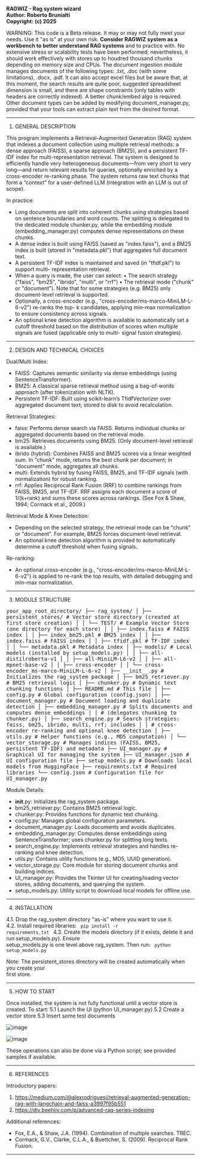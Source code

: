 <b>RAGWIZ  - Rag system wizard<br>
Author: Roberto Brunialti<br>
Copyright: (c) 2025</b>

WARNING: This code is a Beta release. It may or may not fully meet your needs.
Use it "as is" at your own risk.
<b>Consider RAGWIZ system as a workbench to better understand RAG systems</b> and to practice with.
No extensive stress or scalability tests have been performed; nevertheless, it should work 
effectively with stores up to houdred thousand chunks depending on memory size and CPUs. 
The document ingestion module manages documents of the following types: 
.txt, .doc (with some limitations), .docx, .pdf.
It can also accept excel files but be aware that, at this moment, the search results are quite poor,
suggested spreadsheet dimension is small, and there are shape constraints (only tables with headers
are correctly indexed). A better chunk/embed algo is required.
Other document types can be added by modifying document_manager.py, provided that your tools 
can extract plain text from the desired format.

---
1) GENERAL DESCRIPTION

This program implements a Retrieval-Augmented Generation (RAG) system that indexes a document
collection using multiple retrieval methods: a dense approach (FAISS), a sparse approach (BM25),
and a persistent TF-IDF index for multi-representation retrieval. The system is designed to 
efficiently handle very heterogeneous documents—from very short to very long—and return 
relevant results for queries, optionally enriched by a cross-encoder re-ranking phase.
The system returns raw text chunks that form a “context” for a user-defined LLM 
(integration with an LLM is out of scope).

In practice:
- Long documents are split into coherent chunks using strategies based on sentence boundaries 
  and word counts. The splitting is delegated to the dedicated module chunker.py, while the 
  embedding module (embedding_manager.py) computes dense representations on these chunks.
- A dense index is built using FAISS (saved as "index.faiss"), and a BM25 index is built 
  (stored in "metadata.pkl") that aggregates full document text.
- A persistent TF-IDF index is maintained and saved (in "tfidf.pkl") to support multi-
  representation retrieval.
- When a query is made, the user can select:
    • The search strategy ("faiss", "bm25", "ibrido", "multi", or "rrf")
    • The retrieval mode ("chunk" or "document"). Note that for some strategies (e.g. BM25) 
      only document-level retrieval is supported.
- Optionally, a cross-encoder (e.g., "cross-encoder/ms-marco-MiniLM-L-6-v2") re-ranks the top-
  k candidates, applying min–max normalization to ensure consistency across signals.
- An optional knee detection algorithm is available to automatically set a cutoff threshold 
  based on the distribution of scores when multiple signals are fused (applicable only to multi-
  signal fusion strategies). 
---

2) DESIGN AND TECHNICAL CHOICES

Dual/Multi Index:
  - FAISS: Captures semantic similarity via dense embeddings (using SentenceTransformer).
  - BM25: A classical sparse retrieval method using a bag-of-words approach (after tokenization 
    with NLTK).
  - Persistent TF-IDF: Built using scikit-learn’s TfidfVectorizer over aggregated document text; 
    stored to disk to avoid recalculation.

Retrieval Strategies:
  - faiss: Performs dense search via FAISS. Returns individual chunks or aggregated documents 
    based on the retrieval mode.
  - bm25: Retrieves documents using BM25. (Only document-level retrieval is available.)
  - ibrido (hybrid): Combines FAISS and BM25 scores via a linear weighted sum.
      In "chunk" mode, returns the best chunk per document; in "document" mode, aggregates all 
      chunks.
  - multi: Extends hybrid by fusing FAISS, BM25, and TF-IDF signals (with normalization) for 
    robust ranking.
  - rrf: Applies Reciprocal Rank Fusion (RRF) to combine rankings from FAISS, BM25, and TF-IDF.
    RRF assigns each document a score of 1/(k+rank) and sums these scores across rankings.
    (See Fox & Shaw, 1994; Cormack et al., 2009.)

Retrieval Mode & Knee Detection:
  - Depending on the selected strategy, the retrieval mode can be "chunk" or "document". For 
    example, BM25 forces document-level retrieval.
  - An optional knee detection algorithm is provided to automatically determine a cutoff 
    threshold when fusing signals.

Re-ranking:
  - An optional cross-encoder (e.g., "cross-encoder/ms-marco-MiniLM-L-6-v2") is applied to re-rank 
    the top results, with detailed debugging and min–max normalization.

---


3) MODULE STRUCTURE
<tt>
your_app_root_directory/
├── rag_system/
│   ├── persistent_stores/         # Vector store directory (created at first store creation)
│   │   └── TEST/                      # Example Vector Store (one directory for each store)
│   │       ├── index.faiss            # FAISS index
│   │       ├── index_bm25.pkl         # BM25 index
│   │       ├── index.faiss            # FAISS index
│   │       ├── tfidf.pkl              # TF-IDF index
│   │       └── metadata.pkl           # Metadata index
│   ├── models/                    # Local models (installed by setup_models.py)
│   │   ├── all-distilroberta-v1
│   │   ├── all-MiniLM-L6-v2
│   │   ├── all-mpnet-base-v2
│   │   ├── cross-encoder
│   │   └── cross-encoder_ms-marco-MiniLM-L-6-v2
│   ├── __init__.py                # Initializes the rag_system package
│   ├── bm25_retriever.py          # BM25 retrieval logic
│   ├── chunker.py                 # Dynamic text chunking functions
│   ├── README.md                  # This file
│   ├── config.py                  # Global configuration (config.json)
│   ├── document_manager.py        # Document loading and duplicate detection
│   ├── embedding_manager.py       # Splits documents and computes dense embeddings 
│   │                              # (delegates chunking to chunker.py)
│   ├── search_engine.py           # Search strategies: faiss, bm25, ibrido, multi, rrf; includes 
│   │                              # cross-encoder re-ranking and optional knee detection
│   ├── utils.py                   # Helper functions (e.g., MD5 computation)
│   └── vector_storage.py          # Manages indices (FAISS, BM25, persistent TF-IDF) and metadata
├── UI_manager.py                  # Graphical UI for managing the system
├── UI_manager.json                # UI configuration file
├── setup_models.py                # Downloads local models from HuggingFace
├── requiremnts.txt                # Required libraries
└── config.json                    # Configuration file for UI_manager.py
</tt>


Module Details:
  - __init__.py: Initializes the rag_system package.
  - bm25_retriever.py: Contains BM25 retrieval logic.
  - chunker.py: Provides functions for dynamic text chunking.
  - config.py: Manages global configuration parameters.
  - document_manager.py: Loads documents and avoids duplicates.
  - embedding_manager.py: Computes dense embeddings using SentenceTransformer;
      uses chunker.py for splitting long texts.
  - search_engine.py: Implements retrieval strategies and handles re-ranking 
      and knee detection.
  - utils.py: Contains utility functions (e.g., MD5, UUID generation).
  - vector_storage.py: Core module for storing document chunks and building indices.
  - UI_manager.py: Provides the Tkinter UI for creating/loading vector stores, 
      adding documents, and querying the system.
  - setup_models.py: Utility script to download local models for offline use.

---
4) INSTALLATION

4.1. Drop the rag_system directory "as-is" where you want to use it.<br>
4.2. Install required libraries:
<code>
      pip install -r requirements.txt
</code>
4.3. Create the models directory (if it exists, delete it and run setup_models.py). Ensure<br>
     setup_models.py is one level above rag_system. Then run:
<code>
      python setup_models.py
</code>

Note: The persistent_stores directory will be created automatically when you create your<br>
first store.

---
5) HOW TO START

Once installed, the system is not fully functional until a vector store is created.
To start:
  5.1 Launch the UI (python UI_manager.py)
  5.2 Create a vector store
  5.3 Insert some test documents

![image](https://github.com/user-attachments/assets/cab0c746-2394-4a5d-9979-52ff8ec2d5f8)

![image](https://github.com/user-attachments/assets/145d786f-0aac-4940-86c1-069663167073)


These operations can also be done via a Python script; see provided samples if available.

---
6) REFERENCES

Introductory papers:
1. https://medium.com/@alexrodriguesj/retrieval-augmented-generation-rag-with-langchain-and-faiss-a3997f95b551
2. https://div.beehiiv.com/p/advanced-rag-series-indexing

Additional references:
  - Fox, E.A., & Shaw, J.A. (1994). Combination of multiple searches. TREC.
  - Cormack, G.V., Clarke, C.L.A., & Buettcher, S. (2009). Reciprocal Rank Fusion.

-------------------------------------------------


